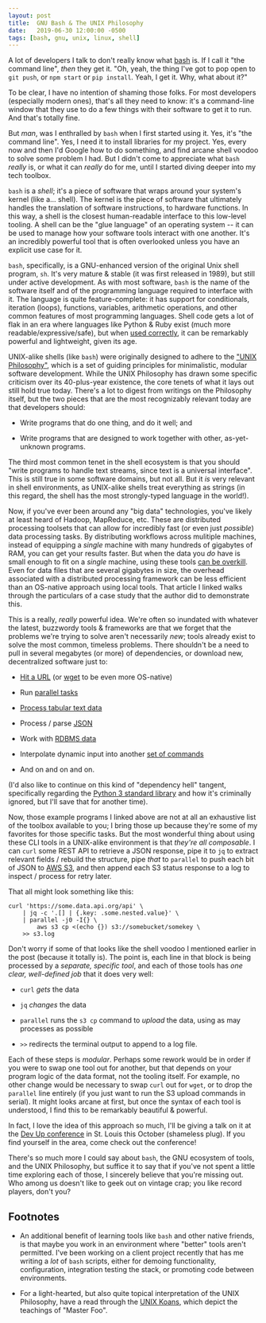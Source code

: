 ```yaml
---
layout: post
title:  GNU Bash & The UNIX Philosophy
date:   2019-06-30 12:00:00 -0500
tags: [bash, gnu, unix, linux, shell]
---
```


A lot of developers I talk to don't really know what
[bash](https://www.gnu.org/software/bash/) is. If I call it "the command line",
*then* they get it. "Oh, yeah, the thing I've got to pop open to `git push`, or
`npm start` or `pip install`. Yeah, I get it. Why, what about it?"

To be clear, I have no intention of shaming those folks. For most developers
(especially modern ones), that's all they need to know: it's a command-line
window that they use to do a few things with their software to get it to run.
And that's totally fine.

But *man*, was I enthralled by `bash` when I first started using it. Yes, it's
"the command line". Yes, I need it to install libraries for my project. Yes,
every now and then I'd Google how to do something, and find arcane shell voodoo
to solve some problem I had. But I didn't come to appreciate what `bash`
*really* is, or what it can *really* do for me, until I started diving deeper
into my tech toolbox.

`bash` is a *shell*; it's a piece of software that wraps around your system's
kernel (like a... shell). The kernel is the piece of software that ultimately
handles the translation of software instructions, to hardware functions. In this
way, a shell is the closest human-readable interface to this low-level tooling.
A shell can be the "glue language" of an operating system -- it can be used to
manage how your software tools interact with one another. It's an incredibly
powerful tool that is often overlooked unless you have an explicit use case for
it.

`bash`, specifically, is a GNU-enhanced version of the original Unix shell
program, `sh`. It's very mature & stable (it was first released in 1989), but
still under active development. As with most software, `bash` is the name of the
software itself and of the programming language required to interface with it.
The language is quite feature-complete: it has support for conditionals,
iteration (loops), functions, variables, arithmetic operations, and other common
features of most programming languages. Shell code gets a lot of flak in an era
where languages like Python & Ruby exist (much more readable/expressive/safe),
but when [used correctly](https://google.github.io/styleguide/shell.xml), it can
be remarkably powerful and lightweight, given its age.

UNIX-alike shells (like `bash`) were originally designed to adhere to the ["UNIX
Philosophy"](https://en.wikipedia.org/wiki/Unix_philosophy), which is a set of
guiding principles for minimalistic, modular software development. While the
UNIX Philosophy has drawn some specific criticism over its 40-plus-year
existence, the core tenets of what it lays out still hold true today. There's a
lot to digest from writings on the Philosophy itself, but the two pieces that
are the most recognizably relevant today are that developers should:

- Write programs that do one thing, and do it well; and

- Write programs that are designed to work together with other, as-yet-unknown
  programs.

The third most common tenet in the shell ecosystem is that you should "write
programs to handle text streams, since text is a universal interface". This is
still true in some software domains, but not all. But it *is* very relevant in
shell environments, as UNIX-alike shells treat everything as strings (in this
regard, the shell has the most strongly-typed language in the world!).

Now, if you've ever been around any "big data" technologies, you've likely at
least heard of Hadoop, MapReduce, etc. These are distributed processing toolsets
that can allow for incredibly fast (or even just *possible*) data processing
tasks. By distributing workflows across mulitiple machines, instead of equipping
a *single* machine with many hundreds of gigabytes of RAM, you can get your
results faster. But when the data you *do* have is small enough to fit on a
*single* machine, using these tools [can be
overkill](https://adamdrake.com/command-line-tools-can-be-235x-faster-than-your-hadoop-cluster.html).
Even for data files that are several gigabytes in size, the overhead associated
with a distributed processing framework can be less efficient than an OS-native
approach using local tools. That article I linked walks through the particulars
of a case study that the author did to demonstrate this.

This is a really, *really* powerful idea. We're often so inundated with whatever
the latest, buzzwordy tools & frameworks are that we forget that the problems
we're trying to solve aren't necessarily *new*; tools already exist to solve the
most common, timeless problems. There shouldn't be a need to pull in several
megabytes (or more) of dependencies, or download new, decentralized software
just to: 

- [Hit a URL](https://curl.haxx.se/) (or
  [wget](https://www.gnu.org/software/wget/) to be even more OS-native)

- Run [parallel tasks](https://www.gnu.org/software/parallel/)

- [Process tabular text data](https://www.gnu.org/software/gawk/)

- Process / parse [JSON](https://stedolan.github.io/jq/)

- Work with [RDBMS data](https://sqlite.org/index.html)

- Interpolate dynamic input into another [set of
  commands](https://www.gnu.org/software/findutils/manual/html_node/find_html/xargs-options.html)

- And on and on and on.

(I'd also like to continue on this kind of "dependency hell" tangent,
specifically regarding the [Python 3 standard
library](https://docs.python.org/3/library/index.html) and how it's criminally
ignored, but I'll save that for another time).

Now, those example programs I linked above are not at all an exhaustive list of
the toolbox available to you; I bring those up because they're some of my
favorites for those specific tasks. But the most wonderful thing about using
these CLI tools in a UNIX-alike environment is that *they're all composable*. I
can `curl` some REST API to retrieve a JSON response, pipe it to `jq` to extract
relevant fields / rebuild the structure, pipe *that* to `parallel` to push each
bit of JSON to [AWS S3](https://aws.amazon.com/s3/), and then append each S3
status response to a log to inspect / process for retry later.

That all might look something like this:

    curl 'https://some.data.api.org/api' \
        | jq -c '.[] | {.key: .some.nested.value}' \
        | parallel -j0 -I{} \
            aws s3 cp <(echo {}) s3://somebucket/somekey \
        >> s3.log

Don't worry if some of that looks like the shell voodoo I mentioned earlier in
the post (because it totally is). The point is, each line in that block is being
processed by a *separate, specific tool*, and each of those tools has *one
clear, well-defined job* that it does very well:

- `curl` *gets* the data

- `jq` *changes* the data

- `parallel` runs the `s3 cp` command to *upload* the data, using as may
  processes as possible

- `>>` redirects the terminal output to append to a log file.

Each of these steps is *modular*. Perhaps some rework would be in order if you
were to swap one tool out for another, but that depends on your program logic of
the data format, not the tooling itself. For example, no other change would be
necessary to swap `curl` out for `wget`, or to drop the `parallel` line entirely
(if you just want to run the S3 upload commands in serial). It might looks
arcane at first, but once the syntax of each tool is understood, I find this to
be remarkably beautiful & powerful.

In fact, I love the idea of this approach so much, I'll be giving a talk on it
at the [Dev Up conference](https://www.devupconf.org/) in St. Louis this October
(shameless plug). If you find yourself in the area, come check out the
conference!

There's so much more I could say about `bash`, the GNU ecosystem of tools, and
the UNIX Philosophy, but suffice it to say that if you've not spent a little
time exploring each of those, I sincerely believe that you're missing out. Who
among us doesn't like to geek out on vintage crap; you like record players,
don't you?

Footnotes
---------

- An additional benefit of learning tools like `bash` and other native friends,
  is that maybe you work in an environment where "better" tools aren't
  permitted. I've been working on a client project recently that has me writing
  a *lot* of `bash` scripts, either for demoing functionality, configuration,
  integration testing the stack, or promoting code between environments.

- For a light-hearted, but also quite topical interpretation of the UNIX
  Philosophy, have a read through the [UNIX
  Koans](http://www.catb.org/~esr/writings/unix-koans/introduction.html), which
  depict the teachings of "Master Foo".
